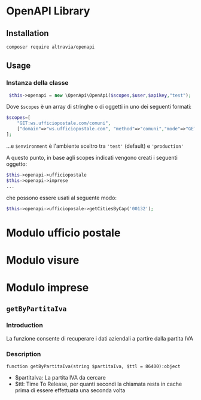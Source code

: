 # OpenAPI Library

## Installation

```sh
composer require altravia/openapi
```

## Usage

### Instanza della classe

```php
 $this->openapi = new \OpenApi\OpenApi($scopes,$user,$apikey,"test");
```

Dove `$scopes` è un array di stringhe o di oggetti in uno dei seguenti formati:

```php
$scopes=[
    "GET:ws.ufficiopostale.com/comuni",
    ["domain"=>"ws.ufficiopostale.com", "method"=>"comuni","mode"=>"GET"]
];
```

...e `$environment` è l'ambiente sceltro tra `'test'` (default) e `'production'`


A questo punto, in base agli scopes indicati vengono creati i seguenti oggetto:

```php
$this->openapi->ufficiopostale
$this->openapi->imprese
...
```

che possono essere usati al seguente modo:

```php
$this->openapi->ufficioposale->getCitiesByCap('00132');
```

# Modulo ufficio postale

# Modulo visure

# Modulo imprese

## `getByPartitaIva`

### Introduction

La funzione consente di recuperare i dati aziendali a partire dalla partita IVA

### Description

`function getByPartitaIva(string $partitaIva, $ttl = 86400):object`

* $partitaIva: La partita IVA da cercare
* $ttl: Time To Release, per quanti secondi la chiamata resta in cache prima di essere effettuata una seconda volta

